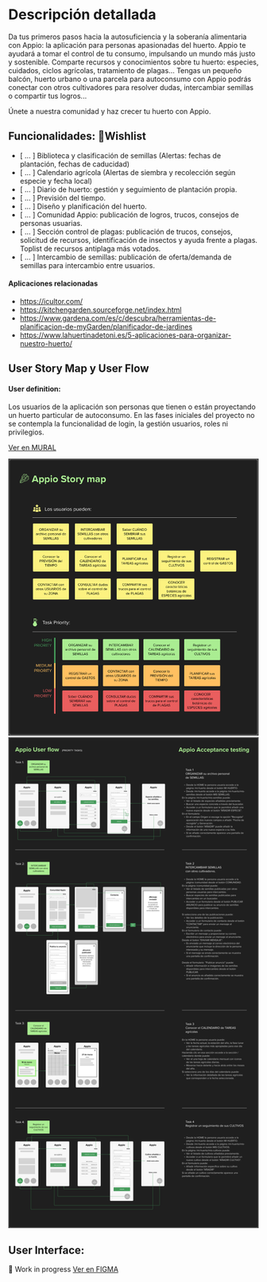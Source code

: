 # Descripción detallada
Da tus primeros pasos hacia la autosuficiencia y la soberanía alimentaria con Appio: la aplicación para personas apasionadas del huerto.
Appio te ayudará a tomar el control de tu consumo, impulsando un mundo más justo y sostenible.
Comparte recursos y conocimientos sobre tu huerto: especies, cuidados, ciclos agrícolas, tratamiento de plagas...
Tengas un pequeño balcón, huerto urbano o una parcela para autoconsumo con Appio podrás conectar con otros cultivadores para resolver dudas, intercambiar semillas o compartir tus logros...

Únete a nuestra comunidad y haz crecer tu huerto con Appio.

## Funcionalidades: 💚Wishlist

- [ ... ] Biblioteca y clasificación de semillas (Alertas: fechas de plantación, fechas de caducidad)
- [ ... ] Calendario agrícola (Alertas de siembra y recolección según especie y fecha local)
- [ ... ] Diario de huerto: gestión y seguimiento de plantación propia.
- [ ... ] Previsión del tiempo.
- [ ... ] Diseño y planificación del huerto.
- [ ... ] Comunidad Appio: publicación de logros, trucos, consejos de personas usuarias.
- [ ... ] Sección control de plagas: publicación de trucos, consejos, solicitud de recursos, identificación de insectos y ayuda frente a plagas. Toplist de recursos antiplaga más votados.
- [ ... ] Intercambio de semillas: publicación de oferta/demanda de semillas  para intercambio entre usuarios.


#### Aplicaciones relacionadas
- 	https://icultor.com/
- https://kitchengarden.sourceforge.net/index.html
- https://www.gardena.com/es/c/descubra/herramientas-de-planificacion-de-myGarden/planificador-de-jardines
- https://www.lahuertinadetoni.es/5-aplicaciones-para-organizar-nuestro-huerto/

## User Story Map y User Flow
#### User definition:
Los usuarios de la aplicación son personas que tienen o están proyectando un huerto particular de autoconsumo. En las fases iniciales del proyecto no se contempla la funcionalidad de login, la gestión usuarios, roles ni privilegios.

[Ver en MURAL](https://app.mural.co/t/appio3426/m/appio3426/1710620098043/97c69d7dc8d74de37a80f5fbcd6c60aaf8a81306?sender=u4d17ff63ec1d3f769d9d4687)

![Appio Story Map](/docs/imgs/Appio_2024-03-17_22-36-43.png)
![Appio User Flow](/docs/imgs/Appio_2024-03-19_17-23-28.png)

## User Interface:
🚧 Work in progress
[Ver en FIGMA](https://www.figma.com/file/6iOLLiQ8v6psUb8yJzibZ8/Appio?type=design&node-id=0%3A1&mode=design&t=nvltldElDq2BYEtr-1)